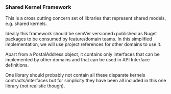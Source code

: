 ### Shared Kernel Framework
This is a cross cutting concern set of libraries that represent shared models, e.g. shared kernels.

Ideally this framework should be semVer versioned+published as Nuget packages to be consumed by feature/domain teams. In this simplified implementation, we will use project references for other domains to use it.

Apart from a PostalAddress object, it contains only interfaces that can be implemented by other domains and that can be used in API Interface definitions.

One library should probably not contain all these disparate kernels contracts/interfaces but for simplicity they have been all included in this one library (not realistic though).

